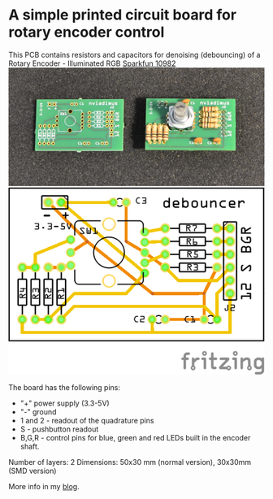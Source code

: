 # A simple printed circuit board for rotary encoder control
This PCB contains resistors and capacitors for denoising (debouncing) of a Rotary Encoder - Illuminated RGB [Sparkfun 10982](https://www.sparkfun.com/products/10982)
 ![pcb photo](/pcb/PCB-manufactured.png)
 ![pcb normal size](/pcb/RotaryEncoderRGB_Sparkfun_debouncing_board_pcb.png)

The board has the following pins:
* "+" power supply (3.3-5V)
* "-" ground
* 1 and 2 - readout of the quadrature pins
* S - pushbutton readout
* B,G,R - control pins for blue, green and red LEDs built in the encoder shaft.

Number of layers: 2
Dimensions: 50x30 mm (normal version), 30x30mm (SMD version)

More info in my [blog](https://high-na.blogspot.com/2017/12/rotaryEncoder.html).
